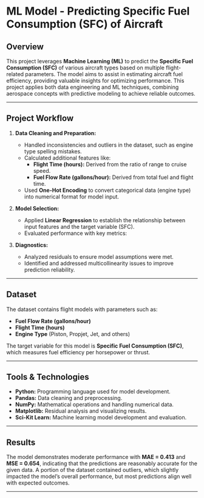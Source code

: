 # ML Model - Predicting Specific Fuel Consumption (SFC) of Aircraft

## Overview
This project leverages **Machine Learning (ML)** to predict the **Specific Fuel Consumption (SFC)** of various aircraft types based on multiple flight-related parameters. The model aims to assist in estimating aircraft fuel efficiency, providing valuable insights for optimizing performance. This project applies both data engineering and ML techniques, combining aerospace concepts with predictive modeling to achieve reliable outcomes.

---

## Project Workflow
1. **Data Cleaning and Preparation:**
   - Handled inconsistencies and outliers in the dataset, such as engine type spelling mistakes.
   - Calculated additional features like:
     - **Flight Time (hours):** Derived from the ratio of range to cruise speed.
     - **Fuel Flow Rate (gallons/hour):** Derived from total fuel and flight time.
   - Used **One-Hot Encoding** to convert categorical data (engine type) into numerical format for model input.

2. **Model Selection:**
   - Applied **Linear Regression** to establish the relationship between input features and the target variable (SFC). 
   - Evaluated performance with key metrics:


3. **Diagnostics:**
   - Analyzed residuals to ensure model assumptions were met.
   - Identified and addressed multicollinearity issues to improve prediction reliability.

---

## Dataset
The dataset contains flight models with parameters such as:
- **Fuel Flow Rate (gallons/hour)**
- **Flight Time (hours)**
- **Engine Type** (Piston, Propjet, Jet, and others)

The target variable for this model is **Specific Fuel Consumption (SFC)**, which measures fuel efficiency per horsepower or thrust.

---

## Tools & Technologies
- **Python:** Programming language used for model development.
- **Pandas:** Data cleaning and preprocessing.
- **NumPy:** Mathematical operations and handling numerical data.
- **Matplotlib:** Residual analysis and visualizing results.
- **Sci-Kit Learn:** Machine learning model development and evaluation.

---

## Results
The model demonstrates moderate performance with **MAE = 0.413** and **MSE = 0.654**, indicating that the predictions are reasonably accurate for the given data. A portion of the dataset contained outliers, which slightly impacted the model’s overall performance, but most predictions align well with expected outcomes.

---
